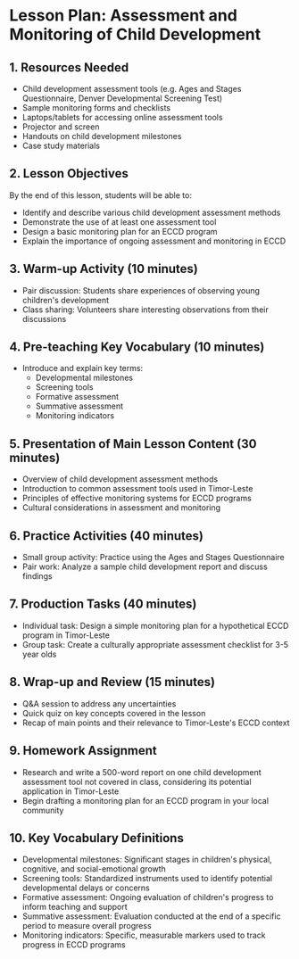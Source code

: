 # Lesson Plan: Assessment and Monitoring of Child Development

## 1. Resources Needed

- Child development assessment tools (e.g. Ages and Stages Questionnaire, Denver Developmental Screening Test)
- Sample monitoring forms and checklists
- Laptops/tablets for accessing online assessment tools
- Projector and screen
- Handouts on child development milestones
- Case study materials

## 2. Lesson Objectives

By the end of this lesson, students will be able to:
- Identify and describe various child development assessment methods
- Demonstrate the use of at least one assessment tool
- Design a basic monitoring plan for an ECCD program
- Explain the importance of ongoing assessment and monitoring in ECCD

## 3. Warm-up Activity (10 minutes)

- Pair discussion: Students share experiences of observing young children's development
- Class sharing: Volunteers share interesting observations from their discussions

## 4. Pre-teaching Key Vocabulary (10 minutes)

- Introduce and explain key terms:
  - Developmental milestones
  - Screening tools
  - Formative assessment
  - Summative assessment
  - Monitoring indicators

## 5. Presentation of Main Lesson Content (30 minutes)

- Overview of child development assessment methods
- Introduction to common assessment tools used in Timor-Leste
- Principles of effective monitoring systems for ECCD programs
- Cultural considerations in assessment and monitoring

## 6. Practice Activities (40 minutes)

- Small group activity: Practice using the Ages and Stages Questionnaire
- Pair work: Analyze a sample child development report and discuss findings

## 7. Production Tasks (40 minutes)

- Individual task: Design a simple monitoring plan for a hypothetical ECCD program in Timor-Leste
- Group task: Create a culturally appropriate assessment checklist for 3-5 year olds

## 8. Wrap-up and Review (15 minutes)

- Q&A session to address any uncertainties
- Quick quiz on key concepts covered in the lesson
- Recap of main points and their relevance to Timor-Leste's ECCD context

## 9. Homework Assignment

- Research and write a 500-word report on one child development assessment tool not covered in class, considering its potential application in Timor-Leste
- Begin drafting a monitoring plan for an ECCD program in your local community

## 10. Key Vocabulary Definitions

- Developmental milestones: Significant stages in children's physical, cognitive, and social-emotional growth
- Screening tools: Standardized instruments used to identify potential developmental delays or concerns
- Formative assessment: Ongoing evaluation of children's progress to inform teaching and support
- Summative assessment: Evaluation conducted at the end of a specific period to measure overall progress
- Monitoring indicators: Specific, measurable markers used to track progress in ECCD programs